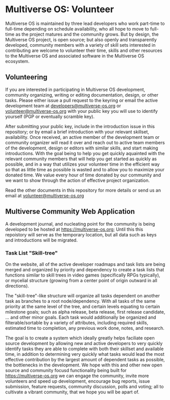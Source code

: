# Multiverse OS: Volunteer 
Multiverse OS is maintained by three lead developers who work part-time to full-time depending on schedule availability, who all hope to move to full-time as the project matures and the community grows. But by design, the Multiverse OS project, is open source; but also openly and transparently developed, community members with a variety of skill sets interested in contributing are welcome to volunteer their time, skills and other resources to the Multiverse OS and associated software in the Multiverse OS ecosystem. 


## Volunteering 
If you are interested in participating in Multiverse OS development, community
organizing, writing or editing documentation, design, or other tasks. Please
either issue a pull request to the keyring or email the active development team at developers@multiverse-os.org or volunteer@multiverse-os.org with your public key you will use to identify yourself (PGP or eventually scramble key). 

After submitting your public key, include in the introduction issue in this repository; or by email a brief introduction with your relevant skillset, availability. Once received, an active member of the development team or community organizer will read it over and reach out to active team members of the development, design or editors with similar skills, and start making introductions. With the goal being to help you get quickly aquainted with the relevant community members that will help you get started as quickly as possible, and in a way that utilizes your volunteer time in the efficient way so that as little time as possible is wasted and to allow you to maximize your donated time. We value every hour of time donated by our community and we want to show through the action of effective project organization. 

Read the other documents in this repository for more details or send us an
email at volunteer@multiverse-os.org

## Multiverse Community Web Application
A development journal, and nucleating point for the community is being developed to be hosted at https://multiverse-os.org; Until this this repoistory will serve as the temporary location, but all data such as keys and introductions will be migrated. 

### Task List "Skill-tree"
On the website, all of the active developer roadmaps and task lists are being merged and organized by priority and dependency to create a task lists that functions similar to skill trees in video games (specifically RPGs typically), or mycelial structure (growing from a center point of origin outward in all directions). 

The "skill-tree"-like structure will organize all tasks dependent on another task as branches to a root node/dependency. With all tasks of the same priority at the same level of the tree, and certain levels equating to certain milestone goals; such as alpha release, beta release, first release candidate, ... and other minor goals. Each task would additionally be organized and filterable/sortable by a variety of attributes, including required skills, estimated time to completion, any previous work done, notes, and research.

The goal is to create a system which ideally greatly helps faciliate open source development by allowing new and active developers to very quickly identify tasks they are able to complete with both their skillset and available time, in addition to determining very quickly what tasks would lead the most effective contribution by the largest amount of dependent tasks as possible, the bottlenecks in the development. We hope with this and other new open source and community focusd functionality being built for https://multiverse-os.org we can engage the community, invite more volunteers and speed up development, encourage bug reports, issue submission, feature requests, community discussion, polls and voting; all to cultivate a vibrant community, that we hope you will be apart of. 

